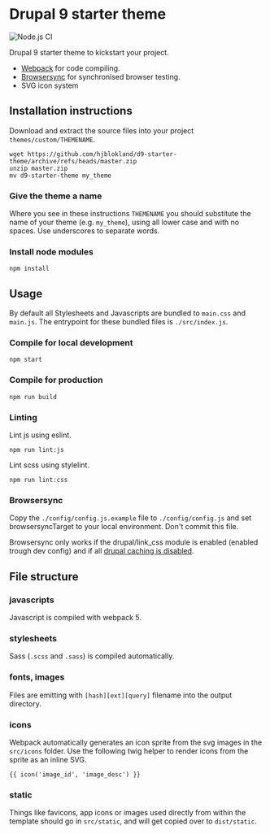 # Drupal 9 starter theme

![Node.js CI](https://github.com/hjblokland/d9-starter-theme/actions/workflows/node.js.yml/badge.svg)

Drupal 9 starter theme to kickstart your project.

- [Webpack](https://webpack.js.org/) for code compiling.
- [Browsersync](https://browsersync.io/) for synchronised browser testing.
- SVG icon system

## Installation instructions

Download and extract the source files into your project `themes/custom/THEMENAME`.

    wget https://github.com/hjblokland/d9-starter-theme/archive/refs/heads/master.zip
    unzip master.zip
    mv d9-starter-theme my_theme

### Give the theme a name

Where you see in these instructions `THEMENAME` you should substitute the name of your theme (e.g. `my_theme`),
using all lower case and with no spaces. Use underscores to separate words.

### Install node modules

    npm install

## Usage

By default all Stylesheets and Javascripts are bundled to `main.css` and `main.js`.
The entrypoint for these bundled files is `./src/index.js`.

### Compile for local development

    npm start

### Compile for production

    npm run build

### Linting

Lint js using eslint.

    npm run lint:js

Lint scss using stylelint.

    npm run lint:css

### Browsersync

Copy the `./config/config.js.example` file to `./config/config.js` and set
browsersyncTarget to your local environment. Don't commit this file.

Browsersync only works if the drupal/link_css module is enabled (enabled trough
dev config) and if all [drupal caching is disabled](https://www.drupal.org/node/2598914).

## File structure

### javascripts

Javascript is compiled with webpack 5.

### stylesheets

Sass (`.scss` and `.sass`) is compiled automatically.

### fonts, images

Files are emitting with `[hash][ext][query]` filename into the output directory.

### icons

Webpack automatically generates an icon sprite from the svg images in the `src/icons` 
folder. Use the following twig helper to render icons from the sprite as an inline SVG.

    {{ icon('image_id', 'image_desc') }}

### static

Things like favicons, app icons or images used directly from within the template 
should go in `src/static`, and will get copied over to `dist/static`. 
